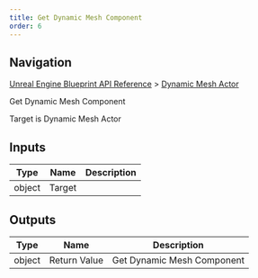 ```yaml
---
title: Get Dynamic Mesh Component
order: 6
---
```

## Navigation

[Unreal Engine Blueprint API Reference](https://dev.epicgames.com/documentation/en-us/unreal-engine/BlueprintAPI) > [Dynamic Mesh Actor](https://dev.epicgames.com/documentation/en-us/unreal-engine/BlueprintAPI/DynamicMeshActor)

Get Dynamic Mesh Component

Target is Dynamic Mesh Actor

## Inputs

| Type | Name | Description |
| --- | --- | --- |
| object | Target |  |

## Outputs

| Type | Name | Description |
| --- | --- | --- |
| object | Return Value | Get Dynamic Mesh Component |
